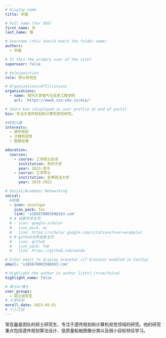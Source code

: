 ```yaml
---
# Display name
title: 辛璐

# Full name (for SEO)
first_name: 辛
last_name: 璐

# Username (this should match the folder name)
authors:
  - 辛璐

# Is this the primary user of the site?
superuser: false

# Role/position
role: 硕士研究生

# Organizations/Affiliations
organizations:
  - name: 郑州大学电气与信息工程学院
    url: 'https://www5.zzu.edu.cn/eie/'

# Short bio (displayed in user profile at end of posts)
bio: 专注于遗传规划和计算机视觉研究。

#研究兴趣
interests:
  - 遗传规划
  - 计算机视觉
  - 图像处理

education:
  courses:
    - course: 工学硕士在读
      institution: 郑州大学
      year: 2023-至今
    - course: 工学学士
      institution: 甘肃政法大学
      year: 2018-2022

# Social/Academic Networking
social:
  #邮箱
  - icon: envelope
    icon_pack: fas
    link: 'x18567000350@163.com'
  # # 谷歌学术主页
  # - icon: google-scholar
  #   icon_pack: ai
  #   link: https://scholar.google.com/citations?user=example2
  # # github仓库或者主页
  # - icon: github
  #   icon_pack: fab
  #   link: https://github.com/wenda

# Enter email to display Gravatar (if Gravatar enabled in Config)
email: 'x18567000350@163.com'

# Highlight the author in author lists? (true/false)
highlight_name: false

# 硕士or博士
user_groups:
  - 硕士研究生
# 入学时间
enroll_date: 2023-09-01
# 个人介绍
---
```

常亚鑫是团队的硕士研究生，专注于遗传规划和计算机视觉领域的研究。他的研究重点包括遗传规划算法设计、低质量船舶图像分类以及弱小目标特征学习。
